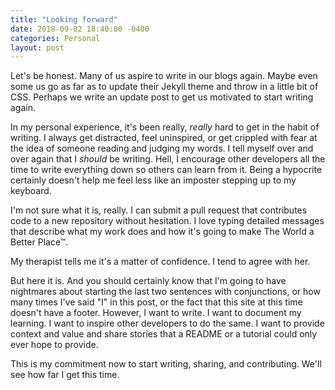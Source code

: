```yaml
---
title: "Looking forward"
date: 2018-09-02 18:40:00 -0400
categories: Personal
layout: post
---
```


Let's be honest. Many of us aspire to write in our blogs again. Maybe even some
us go as far as to update their Jekyll theme and throw in a little bit of CSS.
Perhaps we write an update post to get us motivated to start writing again.

In my personal experience, it's been really, *really* hard to get in the habit
of writing. I always get distracted, feel uninspired, or get crippled with fear
at the idea of someone reading and judging my words. I tell myself over and over
again that I *should* be writing. Hell, I encourage other developers all the time
to write everything down so others can learn from it. Being a
hypocrite certainly doesn't help me feel less like an imposter stepping up to my
keyboard.

I'm not sure what it is, really. I can submit a pull request that contributes
code to a new repository without hesitation. I love typing detailed messages
that describe what my work does and how it's going to make The World a Better
Place™.

My therapist tells me it's a matter of confidence. I tend to agree with her.

But here it is. And you should certainly know that I'm going to have nightmares
about starting the last two sentences with conjunctions, or how many times I've
said "I" in this post, or the fact that this site at this time doesn't have a
footer. However, I want to write. I want to document my learning. I want to
inspire other developers to do the same. I want to provide context and value and
share stories that a README or a tutorial could only ever hope to provide.

This is my commitment now to start writing, sharing, and contributing. We'll see
how far I get this time.
